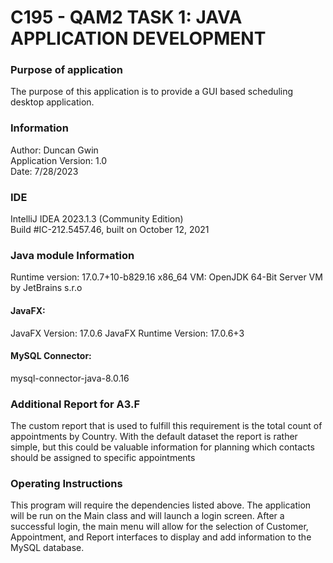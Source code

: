 # C195 - QAM2 TASK 1: JAVA APPLICATION DEVELOPMENT

### Purpose of application
The purpose of this application is to provide a GUI based scheduling desktop application.

### Information
Author: Duncan Gwin\
Application Version: 1.0\
Date: 7/28/2023

### IDE


IntelliJ IDEA 2023.1.3 (Community Edition)  
Build #IC-212.5457.46, built on October 12, 2021  

### Java module Information

Runtime version: 17.0.7+10-b829.16 x86_64
VM: OpenJDK 64-Bit Server VM by JetBrains s.r.o

#### JavaFX:
JavaFX Version: 17.0.6
JavaFX Runtime Version: 17.0.6+3

#### MySQL Connector:
mysql-connector-java-8.0.16

### Additional Report for A3.F

The custom report that is used to fulfill this requirement is the total count of appointments by Country. 
With the default dataset the report is rather simple, but this could be valuable information for planning 
which contacts should be assigned to specific appointments

### Operating Instructions

This program will require the dependencies listed above. The application will be run on the 
Main class and will launch a login screen. After a successful login, the main menu will allow for the selection
of Customer, Appointment, and Report interfaces to display and add information to the MySQL database. 
